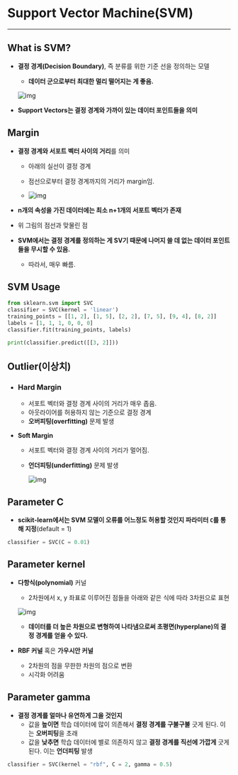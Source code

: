 

# **Support Vector Machine(SVM)**

<hr>



## What is SVM?

- **결정 경계(Decision Boundary)**, 즉 분류를 위한 기준 선을 정의하는 모델

  - **데이터 군으로부터 최대한 멀리 떨어지는 게 좋음.**

  ![img](https://i0.wp.com/hleecaster.com/wp-content/uploads/2020/01/svm01.png?fit=1024%2C806)

-  **Support Vectors는 결정 경계와 가까이 있는 데이터 포인트들을 의미**



## Margin

- **결정 경계와 서포트 벡터 사이의 거리**를 의미

  - 아래의 실선이 결정 경계
  - 점선으로부터 결정 경계까지의 거리가 margin임.

  - ![img](https://i0.wp.com/hleecaster.com/wp-content/uploads/2020/01/svm04.png?fit=1024%2C768)

-  **n개의 속성을 가진 데이터에는 최소 n+1개의 서포트 벡터가 존재**

  - 위 그림의 점선과 맞물린 점

- **SVM에서는 결정 경계를 정의하는 게 SV기 때문에 나머지 쓸 데 없는 데이터 포인트 들을 무시할 수 있음.**

  - 따라서, 매우 빠름.



## SVM Usage

```python
from sklearn.svm import SVC
classifier = SVC(kernel = 'linear')
training_points = [[1, 2], [1, 5], [2, 2], [7, 5], [9, 4], [8, 2]]
labels = [1, 1, 1, 0, 0, 0]
classifier.fit(training_points, labels) 

print(classifier.predict([[3, 2]]))
```



## Outlier(이상치)

- ### Hard Margin

  - 서포트 벡터와 결정 경계 사이의 거리가 매우 좁음.
  - 아웃라이어를 허용하지 않는 기준으로 결정 경계
  - **오버피팅(overfitting)** 문제 발생

- **Soft Margin**

  - 서포트 벡터와 결정 경계 사이의 거리가 멀어짐.

  - **언더피팅(underfitting)** 문제 발생

    ![img](https://i1.wp.com/hleecaster.com/wp-content/uploads/2020/01/svm06.png?fit=1024%2C768)



## Parameter C

-  **scikit-learn에서는 SVM 모델이 오류를 어느정도 허용할 것인지 파라미터 `C`를 통해 지정**(default = 1)

```python
classifier = SVC(C = 0.01)
```



## Parameter kernel

- **다항식(polynomial)** 커널

  -  2차원에서 x, y 좌표로 이루어진 점들을 아래와 같은 식에 따라 3차원으로 표현

    ![img](http://hleecaster.com/wp-content/uploads/2020/01/svm08.png)

  - **데이터를 더 높은 차원으로 변형하여 나타냄으로써 초평면(hyperplane)의 결정 경계를 얻을 수 있다.**

- **RBF 커널** 혹은 **가우시안 커널**

  -  2차원의 점을 무한한 차원의 점으로 변환
  - 시각화 어려움



## Parameter gamma

- **결정 경계를 얼마나 유연하게 그을 것인지**
  - 값을 **높이면** 학습 데이터에 많이 의존해서 **결정 경계를 구불구불** 긋게 된다. 이는 **오버피팅**을 초래
  - 값을 **낮추면** 학습 데이터에 별로 의존하지 않고 **결정 경계를 직선에 가깝게** 긋게 된다. 이는 **언더피팅** 발생

```python
classifier = SVC(kernel = "rbf", C = 2, gamma = 0.5)
```

